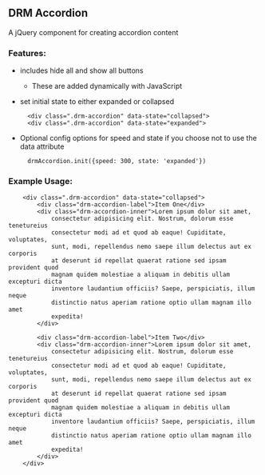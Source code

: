 ## DRM Accordion

A jQuery component for creating accordion content

### Features:

+ includes hide all and show all buttons
    * These are added dynamically with JavaScript
+ set initial state to either expanded or collapsed

        <div class=".drm-accordion" data-state="collapsed">
        <div class=".drm-accordion" data-state="expanded">

+ Optional config options for speed and state if you choose not to use the data attribute

        drmAccordion.init({speed: 300, state: 'expanded'})

### Example Usage:

        <div class=".drm-accordion" data-state="collapsed">
            <div class="drm-accordion-label">Item One</div>
            <div class="drm-accordion-inner">Lorem ipsum dolor sit amet,
                consectetur adipisicing elit. Nostrum, dolorum esse tenetureius 
                consectetur modi ad et quod ab eaque! Cupiditate, voluptates, 
                sunt, modi, repellendus nemo saepe illum delectus aut ex corporis 
                at deserunt id repellat quaerat ratione sed ipsam provident quod 
                magnam quidem molestiae a aliquam in debitis ullam excepturi dicta 
                inventore laudantium officiis? Saepe, perspiciatis, illum neque 
                distinctio natus aperiam ratione optio ullam magnam illo amet 
                expedita!
            </div>

            <div class="drm-accordion-label">Item Two</div>
            <div class="drm-accordion-inner">Lorem ipsum dolor sit amet, 
                consectetur adipisicing elit. Nostrum, dolorum esse tenetureius 
                consectetur modi ad et quod ab eaque! Cupiditate, voluptates, 
                sunt, modi, repellendus nemo saepe illum delectus aut ex corporis 
                at deserunt id repellat quaerat ratione sed ipsam provident quod 
                magnam quidem molestiae a aliquam in debitis ullam excepturi dicta 
                inventore laudantium officiis? Saepe, perspiciatis, illum neque 
                distinctio natus aperiam ratione optio ullam magnam illo amet 
                expedita!
            </div>
        </div>